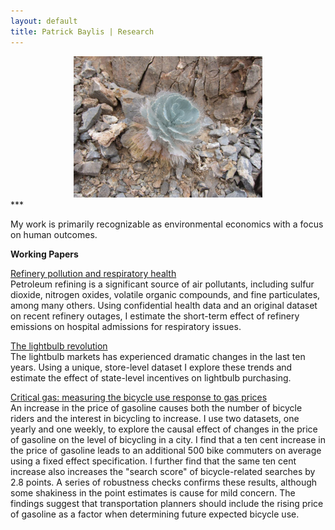 ```yaml
---
layout: default
title: Patrick Baylis | Research
---
```


<center>
<img src="images/dvflower.jpg" alt="Death Valley Flower" width="60%" height="60%" class="shadow" />
</center>
***

My work is primarily recognizable as environmental economics with a focus on human outcomes. 

**Working Papers**

<u>Refinery pollution and respiratory health</u> <br>
Petroleum refining is a significant source of air pollutants, including sulfur dioxide, nitrogen oxides, volatile organic compounds, and fine particulates, among many others. Using confidential health data and an original dataset on recent refinery outages, I estimate the short-term effect of refinery emissions on hospital admissions for respiratory issues.  

<u>The lightbulb revolution</u> <br>
The lightbulb markets has experienced dramatic changes in the last ten years. Using a unique, store-level dataset I explore these trends and estimate the effect of state-level incentives on lightbulb purchasing.

<u>Critical gas: measuring the bicycle use response to gas prices</u> <br>
An increase in the price of gasoline causes both the number of bicycle riders and the interest in bicycling to increase. I use two datasets, one yearly and one weekly, to explore the causal effect of changes in the price of gasoline on the level of bicycling in a city. I find that a ten cent increase in the price of gasoline leads to an additional 500 bike commuters on average using a fixed effect specification. I further find that the same ten cent increase also increases the "search score" of bicycle-related searches by 2.8 points. A series of robustness checks confirms these results, although some shakiness in the point estimates is cause for mild concern. The findings suggest that transportation planners should include the rising price of gasoline as a factor when determining future expected bicycle use.